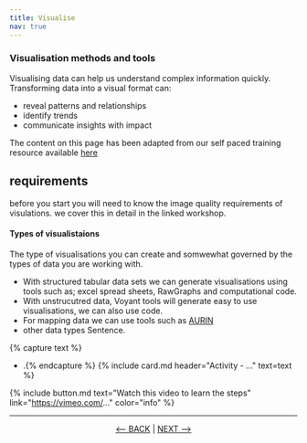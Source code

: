 ```yaml
---
title: Visualise
nav: true
---
```

### Visualisation methods and tools

Visualising data can help us understand complex information quickly. Transforming data into a visual format can:

- reveal patterns and relationships
- identify trends
- communicate insights with impact

The content on this page has been adapted from our self paced training resource available <a href='https://griffithunilibrary.github.io/data-vis-basics/' target='_blank'> here </a>


## requirements
before you start you will need to know the image quality requirements of visulations. we cover this in detail in the linked workshop. 
  

#### Types of visualistaions

The type of visualisations you can create and somwewhat governed by the types of data you are working with. 

- With structured tabular data sets we can generate visualisations using tools such as; excel spread sheets, RawGraphs and computational code. 
- With unstrucutred data, Voyant tools will generate easy to use visualisations, we can also use code. 
- For mapping data we can use tools such as <a href='https://aurin.org.au/' target='_blank'>AURIN </a>
- other data types 
Sentence.



{% capture text %}
- .{% endcapture %} {% include card.md header="Activity - ..." text=text %}


{% include button.md text="Watch this video to learn the steps" link="https://vimeo.com/..." color="info" %}

-----

<p align="center">
  <a href="https://griffithunilibrary.github.io/intro-text-mining-analysis/content/6-analyse.html"><-- BACK</a> |
  <a href="https://griffithunilibrary.github.io/intro-text-mining-analysis/content/8-help.html">NEXT --></a>
</p>
